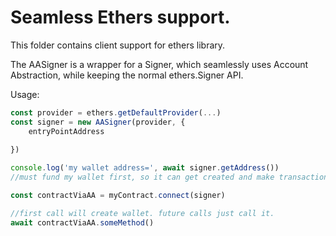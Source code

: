 # Seamless Ethers support.

This folder contains client support for ethers library.

The AASigner is a wrapper for a Signer, which seamlessly uses Account Abstraction, while keeping the normal ethers.Signer API.

Usage:

```js
const provider = ethers.getDefaultProvider(...)
const signer = new AASigner(provider, {
    entryPointAddress
    
})

console.log('my wallet address=', await signer.getAddress())
//must fund my wallet first, so it can get created and make transactions

const contractViaAA = myContract.connect(signer)

//first call will create wallet. future calls just call it.
await contractViaAA.someMethod()

```
